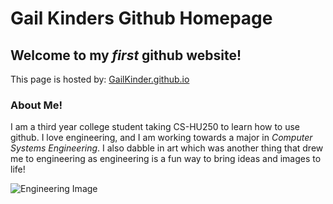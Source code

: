 # Gail Kinders Github Homepage

## Welcome to my ***first*** github website!
This page is hosted by: [GailKinder.github.io](https://gailkinder.github.io)

### About Me!
I am a third year college student taking CS-HU250 to learn how to use github.
I love engineering, and I am working towards a major in *Computer Systems Engineering*.
I also dabble in art which was another thing that drew me to engineering as engineering is
a fun way to bring ideas and images to life!

![Engineering Image](wp2922953-engineering-wallpaper)
